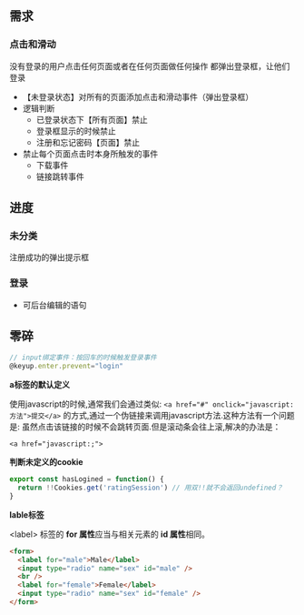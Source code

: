 ## 需求

### 点击和滑动

没有登录的用户点击任何页面或者在任何页面做任何操作 都弹出登录框，让他们登录

- 【未登录状态】对所有的页面添加点击和滑动事件（弹出登录框）
- 逻辑判断
  - 已登录状态下【所有页面】禁止
  - 登录框显示的时候禁止
  - 注册和忘记密码【页面】禁止
- 禁止每个页面点击时本身所触发的事件
  - 下载事件
  - 链接跳转事件



## 进度

### 未分类

注册成功的弹出提示框

### 登录

- 可后台编辑的语句





## 零碎

```js
// input绑定事件：按回车的时候触发登录事件
@keyup.enter.prevent="login"
```



**a标签的默认定义**

使用javascript的时候,通常我们会通过类似:
`<a href="#" onclick="javascript:方法">提交</a>`
的方式,通过一个伪链接来调用javascript方法.这种方法有一个问题是:
虽然点击该链接的时候不会跳转页面.但是滚动条会往上滚,解决的办法是：

`<a href="javascript:;">`





**判断未定义的cookie**

```js
export const hasLogined = function() {
  return !!Cookies.get('ratingSession')	// 用双!!就不会返回undefined？
}
```



**lable标签**

\<label> 标签的 **for 属性**应当与相关元素的 **id 属性**相同。

```html
<form>
  <label for="male">Male</label>
  <input type="radio" name="sex" id="male" />
  <br />
  <label for="female">Female</label>
  <input type="radio" name="sex" id="female" />
</form>
```

